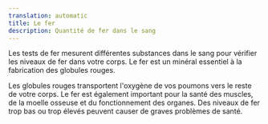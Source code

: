 ```yaml
---
translation: automatic
title: Le fer
description: Quantité de fer dans le sang
---
```


Les tests de fer mesurent différentes substances dans le sang pour vérifier les niveaux de fer dans votre corps. Le fer est un minéral essentiel à la fabrication des globules rouges.

Les globules rouges transportent l'oxygène de vos poumons vers le reste de votre corps. Le fer est également important pour la santé des muscles, de la moelle osseuse et du fonctionnement des organes. Des niveaux de fer trop bas ou trop élevés peuvent causer de graves problèmes de santé.
